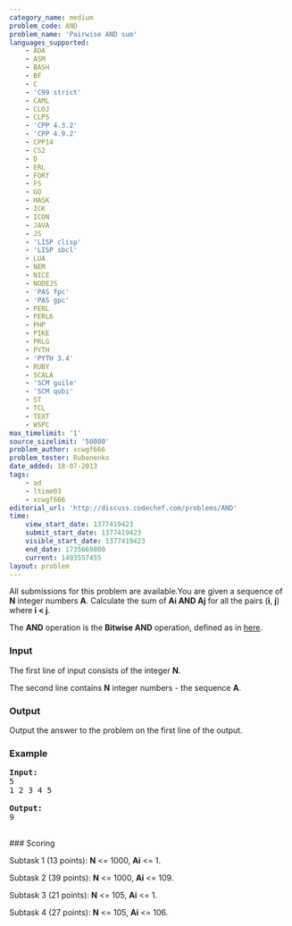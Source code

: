 ```yaml
---
category_name: medium
problem_code: AND
problem_name: 'Pairwise AND sum'
languages_supported:
    - ADA
    - ASM
    - BASH
    - BF
    - C
    - 'C99 strict'
    - CAML
    - CLOJ
    - CLPS
    - 'CPP 4.3.2'
    - 'CPP 4.9.2'
    - CPP14
    - CS2
    - D
    - ERL
    - FORT
    - FS
    - GO
    - HASK
    - ICK
    - ICON
    - JAVA
    - JS
    - 'LISP clisp'
    - 'LISP sbcl'
    - LUA
    - NEM
    - NICE
    - NODEJS
    - 'PAS fpc'
    - 'PAS gpc'
    - PERL
    - PERL6
    - PHP
    - PIKE
    - PRLG
    - PYTH
    - 'PYTH 3.4'
    - RUBY
    - SCALA
    - 'SCM guile'
    - 'SCM qobi'
    - ST
    - TCL
    - TEXT
    - WSPC
max_timelimit: '1'
source_sizelimit: '50000'
problem_author: xcwgf666
problem_tester: Rubanenko
date_added: 18-07-2013
tags:
    - ad
    - ltime03
    - xcwgf666
editorial_url: 'http://discuss.codechef.com/problems/AND'
time:
    view_start_date: 1377419423
    submit_start_date: 1377419423
    visible_start_date: 1377419423
    end_date: 1735669800
    current: 1493557455
layout: problem
---
```

All submissions for this problem are available.You are given a sequence of **N** integer numbers **A**. Calculate the sum of **Ai AND Aj** for all the pairs (**i**, **j**) where **i < j**.

 The **AND** operation is the **Bitwise AND** operation, defined as in [here](http://en.wikipedia.org/wiki/Bitwise_operation#AND).

### Input

The first line of input consists of the integer **N**. 

The second line contains **N** integer numbers - the sequence **A**.

### Output

Output the answer to the problem on the first line of the output.

### Example

<pre><b>Input:</b>
5
1 2 3 4 5

<b>Output:</b>
9

</pre>### Scoring

Subtask 1 (13 points): **N** <= 1000, **Ai** <= 1. 

Subtask 2 (39 points): **N** <= 1000, **Ai** <= 109. 

Subtask 3 (21 points): **N** <= 105, **Ai** <= 1. 

Subtask 4 (27 points): **N** <= 105, **Ai** <= 106.
